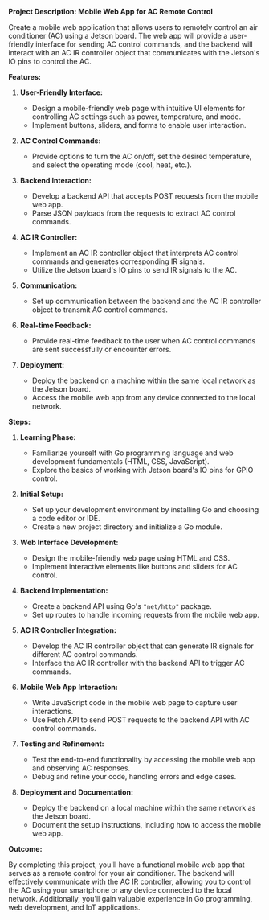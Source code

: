**Project Description: Mobile Web App for AC Remote Control**

Create a mobile web application that allows users to remotely control an air conditioner (AC) using a Jetson board. The web app will provide a user-friendly interface for sending AC control commands, and the backend will interact with an AC IR controller object that communicates with the Jetson's IO pins to control the AC.

**Features:**

1. **User-Friendly Interface:**
   - Design a mobile-friendly web page with intuitive UI elements for controlling AC settings such as power, temperature, and mode.
   - Implement buttons, sliders, and forms to enable user interaction.

2. **AC Control Commands:**
   - Provide options to turn the AC on/off, set the desired temperature, and select the operating mode (cool, heat, etc.).

3. **Backend Interaction:**
   - Develop a backend API that accepts POST requests from the mobile web app.
   - Parse JSON payloads from the requests to extract AC control commands.

4. **AC IR Controller:**
   - Implement an AC IR controller object that interprets AC control commands and generates corresponding IR signals.
   - Utilize the Jetson board's IO pins to send IR signals to the AC.

5. **Communication:**
   - Set up communication between the backend and the AC IR controller object to transmit AC control commands.

6. **Real-time Feedback:**
   - Provide real-time feedback to the user when AC control commands are sent successfully or encounter errors.

7. **Deployment:**
   - Deploy the backend on a machine within the same local network as the Jetson board.
   - Access the mobile web app from any device connected to the local network.

**Steps:**

1. **Learning Phase:**
   - Familiarize yourself with Go programming language and web development fundamentals (HTML, CSS, JavaScript).
   - Explore the basics of working with Jetson board's IO pins for GPIO control.

2. **Initial Setup:**
   - Set up your development environment by installing Go and choosing a code editor or IDE.
   - Create a new project directory and initialize a Go module.

3. **Web Interface Development:**
   - Design the mobile-friendly web page using HTML and CSS.
   - Implement interactive elements like buttons and sliders for AC control.

4. **Backend Implementation:**
   - Create a backend API using Go's `"net/http"` package.
   - Set up routes to handle incoming requests from the mobile web app.

5. **AC IR Controller Integration:**
   - Develop the AC IR controller object that can generate IR signals for different AC control commands.
   - Interface the AC IR controller with the backend API to trigger AC commands.

6. **Mobile Web App Interaction:**
   - Write JavaScript code in the mobile web page to capture user interactions.
   - Use Fetch API to send POST requests to the backend API with AC control commands.

7. **Testing and Refinement:**
   - Test the end-to-end functionality by accessing the mobile web app and observing AC responses.
   - Debug and refine your code, handling errors and edge cases.

8. **Deployment and Documentation:**
   - Deploy the backend on a local machine within the same network as the Jetson board.
   - Document the setup instructions, including how to access the mobile web app.

**Outcome:**

By completing this project, you'll have a functional mobile web app that serves as a remote control for your air conditioner. The backend will effectively communicate with the AC IR controller, allowing you to control the AC using your smartphone or any device connected to the local network. Additionally, you'll gain valuable experience in Go programming, web development, and IoT applications.